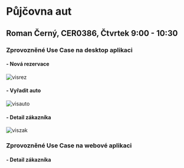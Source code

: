 # Půjčovna aut
## Roman Černý, CER0386, Čtvrtek 9:00 - 10:30
### Zprovozněné Use Case na desktop aplikaci
#### - Nová rezervace
![visrez](https://user-images.githubusercontent.com/44023595/50694237-a2155c80-1039-11e9-9b44-cb44bc813cb7.PNG)
#### - Vyřadit auto
![visauto](https://user-images.githubusercontent.com/44023595/50694241-a2155c80-1039-11e9-92b3-65bef7b8ba90.PNG)
#### - Detail zákazníka
![viszak](https://user-images.githubusercontent.com/44023595/50694239-a2155c80-1039-11e9-86a3-cb1fd41b5c37.PNG)
### Zprovozněné Use Case na webové aplikaci
#### - Detail zákazníka
